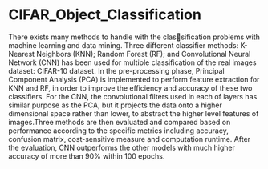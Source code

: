 # CIFAR_Object_Classification

There exists many methods to handle with the classification problems with machine learning and data mining. Three different classifier methods: K-Nearest Neighbors (KNN); Random Forest (RF); and Convolutional Neural Network (CNN) has been used for multiple classification of the real images dataset: CIFAR-10 dataset. In the pre-processing phase, Principal Component Analysis (PCA) is implemented to perform feature extraction for KNN and RF, in order to improve the efficiency and accuracy of these two classifiers. For the CNN, the convolutional filters used in each of layers has similar purpose as the PCA, but it projects the data onto a higher dimensional space rather than lower, to abstract the higher level features of images.Three methods are then evaluated and compared based on performance according to the specific metrics including accuracy, confusion matrix, cost-sensitive measure and computation runtime. After the evaluation, CNN outperforms the other models with much higher accuracy of more than 90% within 100 epochs.
